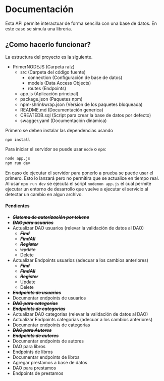 # Documentación
Esta API permite interactuar de forma sencilla con una base de datos. En este caso se simula una librería.

## ¿Como hacerlo funcionar?
La estructura del proyecto es la siguiente.
 - PrimerNODEJS (Carpeta raíz)
   - src (Carpeta del código fuente)
     - connection (Configuración de base de datos)
     - models (Data Access Objects)
     - routes (Endpoints)
   - app.js (Aplicación principal)
   - package.json (Paquetes npm)
   - npm-shrinkwrap.json (Version de los paquetes bloqueada)
   - README.md (Documentación generica)
   - CREATEDB.sql (Script para crear la base de datos por defecto)
   - swagger.yaml (Documentación dinámica)

Primero se deben instalar las dependencias usando
```
npm install
```

Para iniciar el servidor se puede usar `node` o `npm`:
```sh
node app.js
npm run dev
```
En caso de ejecutar el servidor para ponerlo a prueba se puede usar el primero. Esto lo lanzará pero no permitira que se actualice en tiempo real.
Al usar `npm run dev` se ejecuta el script `nodemon app.js` el cual permite ejecutar un entorno de desarrollo que vuelve a ejecutar el servicio al detectar un cambio en algun archivo.

#### Pendientes
- ~~***Sistema de autorización por tokens***~~
- ~~***DAO para usuarios***~~
- Actualizar DAO usuarios (relevar la validación de datos al DAO)
  - ~~***Find***~~
  - ~~***FindAll***~~
  - ~~***Register***~~
  - ~~Update~~
  - Delete
- Actualizar Endpoints usuarios (adecuar a los cambios anteriores)
  - ~~***Find***~~
  - ~~***FindAll***~~
  - ~~***Register***~~
  - Update
  - Delete
- ~~***Endpoints de usuarios***~~
- Documentar endpoints de usuarios
- ~~***DAO para categorias***~~
- ~~***Endpoints de categorias***~~
- Actualizar DAO categorias (relevar la validación de datos al DAO)
- Actualizar Endpoints categorias (adecuar a los cambios anteriores)
- Documentar endpoints de categorias
- ~~***DAO para Autores***~~
- ~~***Endpoints de autores***~~
- Documentar endpoints de autores
- DAO para libros
- Endpoints de libros
- Documentar endpoints de libros
- Agregar prestamos a base de datos
- DAO para prestamos
- Endpoints de prestamos